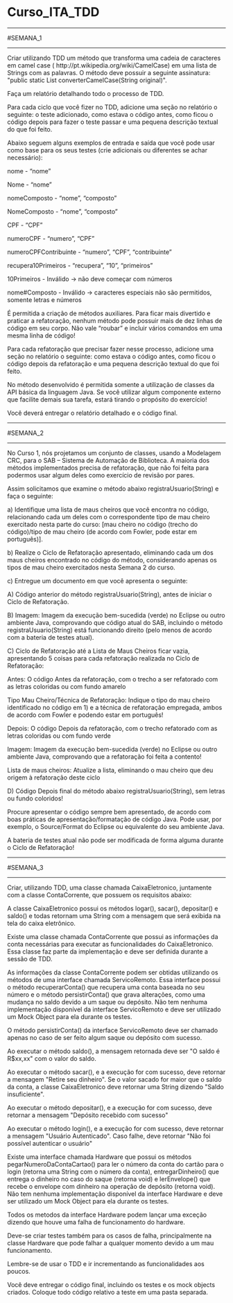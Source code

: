 # Curso_ITA_TDD
<hr>
#SEMANA_1
<hr>
Criar utilizando TDD um método que transforma uma cadeia de caracteres em camel case (
http://pt.wikipedia.org/wiki/CamelCase)
 em uma lista de Strings com as palavras. O método deve possuir a seguinte assinatura: "public static List<String> converterCamelCase(String original)". 

Faça um relatório detalhando todo o processo de TDD.

Para cada ciclo que você fizer no TDD, adicione uma seção no relatório o seguinte: o teste adicionado, como estava o código antes, como ficou o código depois para fazer o teste passar e uma pequena descrição textual do que foi feito.  

Abaixo seguem alguns exemplos de entrada e saída que você pode usar como base para os seus testes (crie adicionais ou diferentes se achar necessário):

nome - “nome” 

Nome - “nome” 

nomeComposto - “nome”, “composto” 

NomeComposto - “nome”, “composto” 

CPF - “CPF” 

numeroCPF - “numero”, “CPF” 

numeroCPFContribuinte - “numero”, “CPF”, “contribuinte” 

recupera10Primeiros - “recupera”, “10”, “primeiros” 

10Primeiros - Inválido → não deve começar com números 

nome#Composto - Inválido → caracteres especiais não são permitidos, somente letras e números

É permitida a criação de métodos auxiliares. Para ficar mais divertido e praticar a refatoração, nenhum método pode possuir mais de dez linhas de código em seu corpo. Não vale “roubar” e incluir vários comandos em uma mesma linha de código!

Para cada refatoração que precisar fazer nesse processo, adicione uma seção no relatório o seguinte: como estava o código antes, como ficou o código depois da refatoração e uma pequena descrição textual do que foi feito.

No método desenvolvido é permitida somente a utilização de classes da API básica da linguagem Java. Se você utilizar algum componente externo que facilite demais sua tarefa, estará tirando o propósito do exercício!

Você deverá entregar o relatório detalhado e o código final.
<hr>
#SEMANA_2
<hr>
No Curso 1, nós projetamos um conjunto de classes, usando a Modelagem CRC, para o SAB – Sistema de Automação de Biblioteca. A maioria dos métodos implementados precisa de refatoração, que não foi feita para podermos usar algum deles como exercício de revisão por pares.

Assim solicitamos que examine o método abaixo registraUsuario(String) e faça o seguinte:

a) Identifique uma lista de maus cheiros que você encontra no código, relacionando cada um deles com o correspondente tipo de mau cheiro exercitado nesta parte do curso: [mau cheiro no código (trecho do código)/tipo de mau cheiro (de acordo com Fowler, pode estar em português)].

b) Realize o Ciclo de Refatoração apresentado, eliminando cada um dos maus cheiros encontrado no código do método, considerando apenas os tipos de mau cheiro exercitados nesta Semana 2 do curso.

c) Entregue um documento em que você apresenta o seguinte:

A) Código anterior do método registraUsuario(String), antes de iniciar o Ciclo de Refatoração.

B)  Imagem: Imagem da execução bem-sucedida (verde) no Eclipse ou outro ambiente Java, comprovando que código atual do SAB, incluindo o método registraUsuario(String) está funcionando direito (pelo menos de acordo com a bateria de testes atual).

C) Ciclo de Refatoração até a Lista de Maus Cheiros ficar vazia, apresentando 5 coisas para cada refatoração realizada no Ciclo de Refatoração:

Antes: O código Antes da refatoração, com o trecho a ser refatorado com as letras coloridas ou com fundo amarelo

Tipo Mau Cheiro/Técnica de Refatoração: Indique o tipo do mau cheiro identificado no código em 1) e a técnica de refatoração empregada, ambos de acordo com Fowler e podendo estar em português!

Depois: O código Depois da refatoração, com o trecho refatorado com as letras coloridas ou com fundo verde

Imagem: Imagem da execução bem-sucedida (verde) no Eclipse ou outro ambiente Java, comprovando que a refatoração foi feita a contento!

Lista de maus cheiros: Atualize a lista, eliminando o mau cheiro que deu origem à refatoração deste ciclo

D) Código Depois final do método abaixo registraUsuario(String), sem letras ou fundo coloridos!

Procure apresentar o código sempre bem apresentado, de acordo com boas práticas de apresentação/formatação de código Java. Pode usar, por exemplo, o Source/Format do Eclipse ou equivalente do seu ambiente Java.

A bateria de testes atual não pode ser modificada de forma alguma durante o Ciclo de Refatoração!

<hr>
#SEMANA_3
<hr>

Criar, utilizando TDD, uma classe chamada CaixaEletronico, juntamente com a classe ContaCorrente, que possuem os requisitos abaixo:

A classe CaixaEletronico possui os métodos logar(), sacar(), depositar() e saldo() e todas retornam uma String com a mensagem que será exibida na tela do caixa eletrônico.

Existe uma classe chamada ContaCorrente que possui as informações da conta necessárias para executar as funcionalidades do CaixaEletronico. Essa classe faz parte da implementação e deve ser definida durante a sessão de TDD.

As informações da classe ContaCorrente podem ser obtidas utilizando os métodos de uma interface chamada ServicoRemoto. Essa interface possui o método recuperarConta() que recupera uma conta baseada no seu número e o método persistirConta() que grava alterações, como uma mudança no saldo devido a um saque ou depósito. Não tem nenhuma implementação disponível da interface ServicoRemoto e deve ser utilizado um Mock Object para ela durante os testes.

O método persistirConta() da interface ServicoRemoto deve ser chamado apenas no caso de ser feito algum saque ou depósito com sucesso.

Ao executar o método saldo(), a mensagem retornada deve ser "O saldo é R$xx,xx" com o valor do saldo.

Ao executar o método sacar(), e a execução for com sucesso, deve retornar a mensagem "Retire seu dinheiro". Se o valor sacado for maior que o saldo da conta, a classe CaixaEletronico deve retornar uma String dizendo "Saldo insuficiente".

Ao executar o método depositar(), e a execução for com sucesso, deve retornar a mensagem "Depósito recebido com sucesso"

Ao executar o método login(), e a execução for com sucesso, deve retornar a mensagem "Usuário Autenticado". Caso falhe, deve retornar "Não foi possível autenticar o usuário"

Existe uma interface chamada Hardware que possui os métodos pegarNumeroDaContaCartao() para ler o número da conta do cartão para o login (retorna uma String com o número da conta), entregarDinheiro() que entrega o dinheiro no caso do saque (retorna void) e lerEnvelope() que recebe o envelope com dinheiro na operação de depósito (retorna void). Não tem nenhuma implementação disponível da interface Hardware e deve ser utilizado um Mock Object para ela durante os testes.

Todos os metodos da interface Hardware podem lançar uma exceção dizendo que houve uma falha de funcionamento do hardware.

Deve-se criar testes também para os casos de falha, principalmente na classe Hardware que pode falhar a qualquer momento devido a um mau funcionamento.

Lembre-se de usar o TDD e ir incrementando as funcionalidades aos poucos.

Você deve entregar o código final, incluindo os testes e os mock objects criados. Coloque todo código relativo a teste em uma pasta separada.



